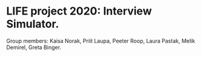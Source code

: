 # LIFE project 2020: Interview Simulator.
Group members: Kaisa Norak, Priit Laupa, Peeter Roop, Laura Pastak, Melik Demirel, Greta Binger.